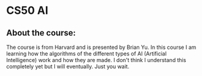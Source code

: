# CS50 AI
## About the course:
The course is from Harvard and is presented by Brian Yu. In this course I am learning how the algorithms of the different types of AI (Artificial Intelligence) work and how they are made. I don't think I understand this completely yet but I will eventually. Just you wait. 


